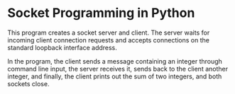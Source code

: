# Socket Programming in Python
This program creates a  socket server and client. 
The server waits for incoming client connection requests
and accepts connections on the standard loopback interface address. 

In the program, the client sends a message containing an integer through command line input,
 the server receives it, sends back to the client another integer,
and finally, the client prints out the sum of two integers, and both sockets close.
